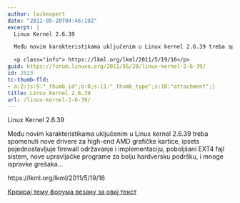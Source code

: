 ```yaml
---
author: laikexpert
date: "2011-05-20T04:46:19Z"
excerpt: |
  Linux Kernel 2.6.39

  Među novim karakteristikama uključenim u Linux kernel 2.6.39 treba spomenuti nove drivere za high-end AMD grafičke kartice, ipsets pojednostavljuje firewall održavanje i implementaciju, poboljšani EXT4 fajl sistem, nove upravljačke programe za bolju hardversku podršku, i mnoge ispravke grešaka...

  <p class="info"> https://lkml.org/lkml/2011/5/19/16</p>
guid: https://forum.linuxo.org/2011/05/20/linux-kernel-2-6-39/
id: 2523
tc-thumb-fld:
- a:2:{s:9:"_thumb_id";b:0;s:11:"_thumb_type";s:10:"attachment";}
title: Linux Kernel 2.6.39
url: /linux-kernel-2-6-39/
---
```

Linux Kernel 2.6.39

Među novim karakteristikama uključenim u Linux kernel 2.6.39 treba spomenuti nove drivere za high-end AMD grafičke kartice, ipsets pojednostavljuje firewall održavanje i implementaciju, poboljšani EXT4 fajl sistem, nove upravljačke programe za bolju hardversku podršku, i mnoge ispravke grešaka&#8230;

<p class="info">
  https://lkml.org/lkml/2011/5/19/16
</p>

[Креирај тему форума везану за овај текст](https://linuxo.org/nova-tema-na-forumu/?se_pid=2523)